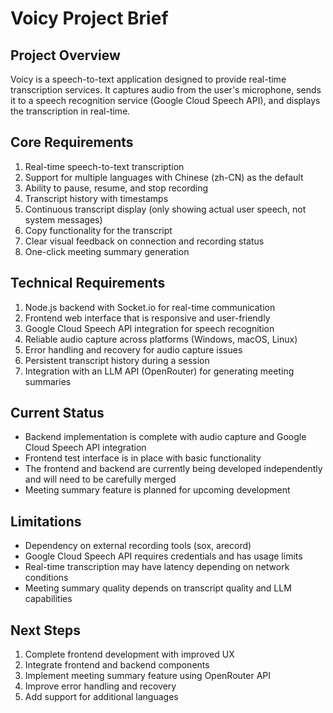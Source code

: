 # Voicy Project Brief

## Project Overview
Voicy is a speech-to-text application designed to provide real-time transcription services. It captures audio from the user's microphone, sends it to a speech recognition service (Google Cloud Speech API), and displays the transcription in real-time.

## Core Requirements
1. Real-time speech-to-text transcription
2. Support for multiple languages with Chinese (zh-CN) as the default
3. Ability to pause, resume, and stop recording
4. Transcript history with timestamps
5. Continuous transcript display (only showing actual user speech, not system messages)
6. Copy functionality for the transcript
7. Clear visual feedback on connection and recording status
8. One-click meeting summary generation

## Technical Requirements
1. Node.js backend with Socket.io for real-time communication
2. Frontend web interface that is responsive and user-friendly
3. Google Cloud Speech API integration for speech recognition
4. Reliable audio capture across platforms (Windows, macOS, Linux)
5. Error handling and recovery for audio capture issues
6. Persistent transcript history during a session
7. Integration with an LLM API (OpenRouter) for generating meeting summaries

## Current Status
- Backend implementation is complete with audio capture and Google Cloud Speech API integration
- Frontend test interface is in place with basic functionality
- The frontend and backend are currently being developed independently and will need to be carefully merged
- Meeting summary feature is planned for upcoming development

## Limitations
- Dependency on external recording tools (sox, arecord)
- Google Cloud Speech API requires credentials and has usage limits
- Real-time transcription may have latency depending on network conditions
- Meeting summary quality depends on transcript quality and LLM capabilities

## Next Steps
1. Complete frontend development with improved UX
2. Integrate frontend and backend components
3. Implement meeting summary feature using OpenRouter API
4. Improve error handling and recovery
5. Add support for additional languages 